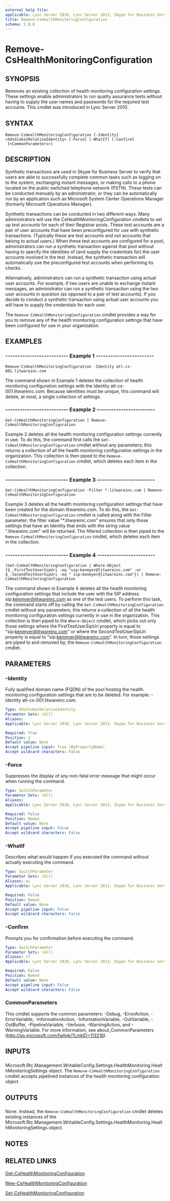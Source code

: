 ```yaml
---
external help file: 
applicable: Lync Server 2010, Lync Server 2013, Skype for Business Server 2015, Skype for Business Server 2019
title: Remove-CsHealthMonitoringConfiguration
schema: 2.0.0
---
```


# Remove-CsHealthMonitoringConfiguration

## SYNOPSIS
Removes an existing collection of health monitoring configuration settings.
These settings enable administrators to run quality assurance tests without having to supply the user names and passwords for the required test accounts.
This cmdlet was introduced in Lync Server 2010.


## SYNTAX

```
Remove-CsHealthMonitoringConfiguration [-Identity] <XdsGlobalRelativeIdentity> [-Force] [-WhatIf] [-Confirm]
 [<CommonParameters>]
```

## DESCRIPTION
Synthetic transactions are used in Skype for Business Server to verify that users are able to successfully complete common tasks such as logging on to the system, exchanging instant messages, or making calls to a phone located on the public switched telephone network (PSTN).
These tests can be conducted manually by an administrator, or they can be automatically run by an application such as Microsoft System Center Operations Manager (formerly Microsoft Operations Manager).

Synthetic transactions can be conducted in two different ways.
Many administrators will use the CsHealthMonitoringConfiguration cmdlets to set up test accounts for each of their Registrar pools.
These test accounts are a pair of user accounts that have been preconfigured for use with synthetic transactions.
(Typically these are test accounts and not accounts that belong to actual users.) When these test accounts are configured for a pool, administrators can run a synthetic transaction against that pool without having to specify the identities of (and supply the credentials for) the user accounts involved in the test.
Instead, the synthetic transaction will automatically use the preconfigured test accounts when performing its checks.

Alternatively, administrators can run a synthetic transaction using actual user accounts.
For example, if two users are unable to exchange instant messages, an administrator can run a synthetic transaction using the two user accounts in question (as opposed to a pair of test accounts).
If you decide to conduct a synthetic transaction using actual user accounts you will have to supply the credentials for each user.

The `Remove-CsHealthMonitoringConfiguration` cmdlet provides a way for you to remove any of the health monitoring configuration settings that have been configured for use in your organization.


## EXAMPLES

### -------------------------- Example 1 ------------------------
```
Remove-CsHealthMonitoringConfiguration -Identity atl-cs-001.litwareinc.com
```

The command shown in Example 1 deletes the collection of health monitoring configuration settings with the Identity atl-cs-001.litwareinc.com.
Because identities must be unique, this command will delete, at most, a single collection of settings.


### -------------------------- Example 2 ------------------------
```
Get-CsHealthMonitoringConfiguration | Remove-CsHealthMonitoringConfiguration
```

Example 2 deletes all the health monitoring configuration settings currently in use.
To do this, the command first calls the `Get-CsHealthMonitoringConfiguration` cmdlet without any parameters; this returns a collection of all the health monitoring configuration settings in the organization.
This collection is then piped to the `Remove-CsHealthMonitoringConfiguration` cmdlet, which deletes each item in the collection.


### -------------------------- Example 3 ------------------------
```
Get-CsHealthMonitoringConfiguration -Filter *.litwareinc.com | Remove-CsHealthMonitoringConfiguration
```

Example 3 deletes all the health monitoring configuration settings that have been created for the domain litwareinc.com.
To do this, the `Get-CsHealthMonitoringConfiguration` cmdlet is called along with the Filter parameter; the filter value "*.litwareinc.com" ensures that only those settings that have an Identity that ends with the string value ".litwareinc.com" will be returned.
The filtered collection is then piped to the `Remove-CsHealthMonitoringConfiguration` cmdlet, which deletes each item in the collection.


### -------------------------- Example 4 ------------------------
```
(Get-CsHealthMonitoringConfiguration | Where-Object {$_.FirstTestUserSipUri -eq "sip:kenmyer@litwareinc.com" -or $_.SecondTestUserSipUri -eq " sip:kenmyer@litwareinc.com"}) | Remove-CsHealthMonitoringConfiguration
```

The command shown in Example 4 deletes all the health monitoring configuration settings that include the user with the SIP address sip:kenmyer@litwareinc.com as one of the test users.
To perform this task, the command starts off by calling the `Get-CsHealthMonitoringConfiguration` cmdlet without any parameters; this returns a collection of all the health monitoring configuration settings currently in use in the organization.
This collection is then piped to the `Where-Object` cmdlet, which picks out only those settings where the FirstTestUserSipUri property is equal to "sip:kenmyer@litwareinc.com" or where the SecondTestUserSipUri property is equal to "sip:kenmyer@litwareinc.com".
In turn, those settings are piped to and removed by, the `Remove-CsHealthMonitoringConfiguration` cmdlet.


## PARAMETERS

### -Identity
Fully qualified domain name (FQDN) of the pool hosting the health monitoring configuration settings that are to be deleted.
For example: -Identity atl-cs-001.litwareinc.com.

```yaml
Type: XdsGlobalRelativeIdentity
Parameter Sets: (All)
Aliases: 
Applicable: Lync Server 2010, Lync Server 2013, Skype for Business Server 2015

Required: True
Position: 2
Default value: None
Accept pipeline input: True (ByPropertyName)
Accept wildcard characters: False
```

### -Force
Suppresses the display of any non-fatal error message that might occur when running the command.

```yaml
Type: SwitchParameter
Parameter Sets: (All)
Aliases: 
Applicable: Lync Server 2010, Lync Server 2013, Skype for Business Server 2015

Required: False
Position: Named
Default value: None
Accept pipeline input: False
Accept wildcard characters: False
```

### -WhatIf
Describes what would happen if you executed the command without actually executing the command.

```yaml
Type: SwitchParameter
Parameter Sets: (All)
Aliases: wi
Applicable: Lync Server 2010, Lync Server 2013, Skype for Business Server 2015

Required: False
Position: Named
Default value: None
Accept pipeline input: False
Accept wildcard characters: False
```

### -Confirm
Prompts you for confirmation before executing the command.

```yaml
Type: SwitchParameter
Parameter Sets: (All)
Aliases: cf
Applicable: Lync Server 2010, Lync Server 2013, Skype for Business Server 2015

Required: False
Position: Named
Default value: None
Accept pipeline input: False
Accept wildcard characters: False
```

### CommonParameters
This cmdlet supports the common parameters: -Debug, -ErrorAction, -ErrorVariable, -InformationAction, -InformationVariable, -OutVariable, -OutBuffer, -PipelineVariable, -Verbose, -WarningAction, and -WarningVariable. For more information, see about_CommonParameters (http://go.microsoft.com/fwlink/?LinkID=113216).

## INPUTS

###  
Microsoft.Rtc.Management.WritableConfig.Settings.HealthMonitoring.HealthMonitoringSettings object.
The `Remove-CsHealthMonitoringConfiguration` cmdlet accepts pipelined instances of the health monitoring configuration object.

## OUTPUTS

###  
None.
Instead, the `Remove-CsHealthMonitoringConfiguration` cmdlet deletes existing instances of the Microsoft.Rtc.Management.WritableConfig.Settings.HealthMonitoring.HealthMonitoringSettings object.

## NOTES

## RELATED LINKS

[Get-CsHealthMonitoringConfiguration](Get-CsHealthMonitoringConfiguration.md)

[New-CsHealthMonitoringConfiguration](New-CsHealthMonitoringConfiguration.md)

[Set-CsHealthMonitoringConfiguration](Set-CsHealthMonitoringConfiguration.md)
